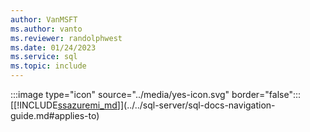 ```yaml
---
author: VanMSFT
ms.author: vanto
ms.reviewer: randolphwest
ms.date: 01/24/2023
ms.service: sql
ms.topic: include
---
```


:::image type="icon" source="../media/yes-icon.svg" border="false"::: [[!INCLUDE[ssazuremi_md](../ssazuremi_md.md)]](../../sql-server/sql-docs-navigation-guide.md#applies-to)

